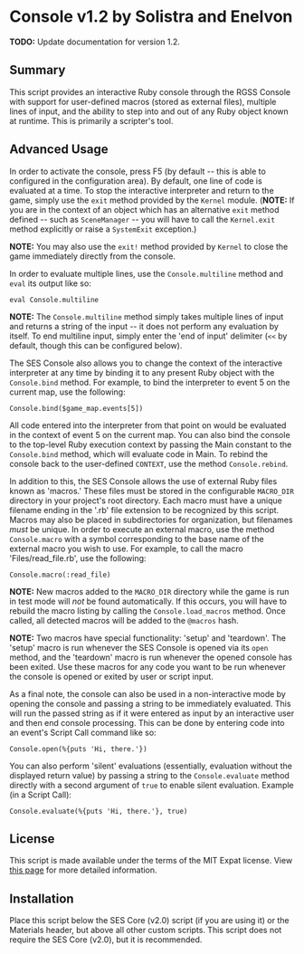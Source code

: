 
Console v1.2 by Solistra and Enelvon
=============================================================================
**TODO:** Update documentation for version 1.2.

Summary
-----------------------------------------------------------------------------
  This script provides an interactive Ruby console through the RGSS Console
with support for user-defined macros (stored as external files), multiple
lines of input, and the ability to step into and out of any Ruby object known
at runtime. This is primarily a scripter's tool.

Advanced Usage
-----------------------------------------------------------------------------
  In order to activate the console, press F5 (by default -- this is able to
configured in the configuration area). By default, one line of code is
evaluated at a time. To stop the interactive interpreter and return to the
game, simply use the `exit` method provided by the `Kernel` module.
(**NOTE:** If you are in the context of an object which has an alternative
`exit` method defined -- such as `SceneManager` -- you will have to call the
`Kernel.exit` method explicitly or raise a `SystemExit` exception.)

  **NOTE:** You may also use the `exit!` method provided by `Kernel` to close
the game immediately directly from the console.

  In order to evaluate multiple lines, use the `Console.multiline` method and
`eval` its output like so:

    eval Console.multiline

  **NOTE:** The `Console.multiline` method simply takes multiple lines of
input and returns a string of the input -- it does not perform any evaluation
by itself. To end multiline input, simply enter the 'end of input' delimiter
(`<<` by default, though this can be configured below).

  The SES Console also allows you to change the context of the interactive
interpreter at any time by binding it to any present Ruby object with the
`Console.bind` method. For example, to bind the interpreter to event 5 on the
current map, use the following:

    Console.bind($game_map.events[5])

  All code entered into the interpreter from that point on would be evaluated
in the context of event 5 on the current map. You can also bind the console
to the top-level Ruby execution context by passing the Main constant to the
`Console.bind` method, which will evaluate code in Main. To rebind the
console back to the user-defined `CONTEXT`, use the method `Console.rebind`.

  In addition to this, the SES Console allows the use of external Ruby files
known as 'macros.' These files must be stored in the configurable `MACRO_DIR`
directory in your project's root directory. Each macro must have a unique
filename ending in the '.rb' file extension to be recognized by this script.
Macros may also be placed in subdirectories for organization, but filenames
*must* be unique. In order to execute an external macro, use the method
`Console.macro` with a symbol corresponding to the base name of the external
macro you wish to use. For example, to call the macro 'Files/read_file.rb',
use the following:

    Console.macro(:read_file)

  **NOTE:** New macros added to the `MACRO_DIR` directory while the game is
run in test mode will *not* be found automatically. If this occurs, you will
have to rebuild the macro listing by calling the `Console.load_macros`
method. Once called, all detected macros will be added to the `@macros` hash.

  **NOTE:** Two macros have special functionality: 'setup' and 'teardown'.
The 'setup' macro is run whenever the SES Console is opened via its `open`
method, and the 'teardown' macro is run whenever the opened console has been
exited. Use these macros for any code you want to be run whenever the console
is opened or exited by user or script input.

  As a final note, the console can also be used in a non-interactive mode by
opening the console and passing a string to be immediately evaluated. This
will run the passed string as if it were entered as input by an interactive
user and then end console processing. This can be done by entering code into
an event's Script Call command like so:

    Console.open(%{puts 'Hi, there.'})

  You can also perform 'silent' evaluations (essentially, evaluation without
the displayed return value) by passing a string to the `Console.evaluate`
method directly with a second argument of `true` to enable silent evaluation.
Example (in a Script Call):

    Console.evaluate(%{puts 'Hi, there.'}, true)

License
-----------------------------------------------------------------------------
  This script is made available under the terms of the MIT Expat license.
View [this page](http://sesvxace.wordpress.com/license/) for more detailed
information.

Installation
-----------------------------------------------------------------------------
  Place this script below the SES Core (v2.0) script (if you are using it) or
the Materials header, but above all other custom scripts. This script does
not require the SES Core (v2.0), but it is recommended.

